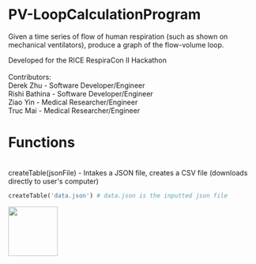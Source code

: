 # PV-LoopCalculationProgram
Given a time series of flow of human respiration (such as shown on mechanical ventilators), produce a graph of the flow-volume loop.

Developed for the RICE RespiraCon II Hackathon <br> <br>
Contributors: 
<br> Derek Zhu - Software Developer/Engineer
<br> Rishi Bathina - Software Developer/Engineer
<br> Ziao Yin - Medical Researcher/Engineer
<br> Truc Mai - Medical Researcher/Engineer
<br>

<h1> Functions </h1> <br>
createTable(jsonFile) - Intakes a JSON file, creates a CSV file (downloads directly to user's computer)
<br>

```python
createTable('data.json') # data.json is the inputted json file
```
<img src="https://user-images.githubusercontent.com/57535849/152704873-4549cf48-0253-4443-afc7-5e89999c69cb.png" width="100" height="100">

